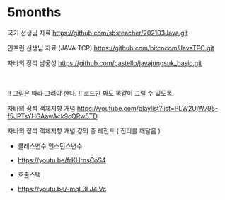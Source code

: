 # 5months
국기 선생님 자료
https://github.com/sbsteacher/202103Java.git

인프런 선생님 자료 (JAVA TCP)
https://github.com/bitcocom/JavaTPC.git

자바의 정석 남궁성
https://github.com/castello/javajungsuk_basic.git



<br><br>
!! 그림은 따라 그려야 한다.
!! 코드만 봐도 똑같이 그릴 수 있도록.

자바의 정석 객체지향 개념
https://youtube.com/playlist?list=PLW2UjW795-f5JPTsYHGAawAck9cQRw5TD

자바의 정석 객체지향 개념 강의 중 레전드 ( 진리를 깨달음 )
- 클래스변수 인스턴스변수
- https://youtu.be/frKHrnsCoS4


- 호출스택
- https://youtu.be/-mqL3LJ4iVc
